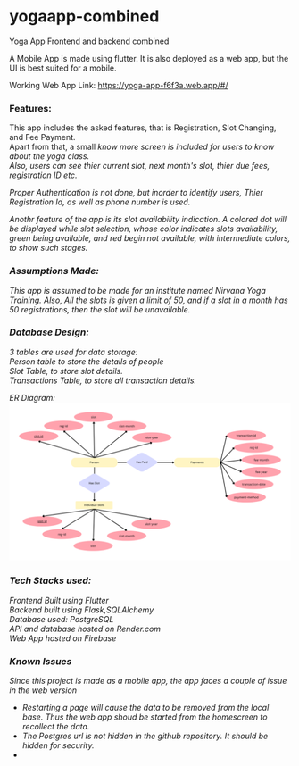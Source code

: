 # yogaapp-combined

Yoga App Frontend and backend combined

A Mobile App is made using flutter. It is also deployed as a web app, but the UI is best suited for a mobile.

Working Web App Link: https://yoga-app-f6f3a.web.app/#/

<h3>Features:</h3>
This app includes the asked features, that is Registration, Slot Changing, and Fee Payment.<br>
Apart from that, a small <i>know more<i> screen is included for users to know about the yoga class.<br>
Also, users can see thier current slot, next month's slot, thier due fees, registration ID etc.

Proper Authentication is not done, but inorder to identify users, Thier Registration Id, as well as phone number is used.

Anothr feature of the app is its slot availability indication. A colored dot will be displayed while slot selection, whose color indicates slots availability, green being available, and red begin not available, with intermediate colors, to show such stages.

<h3>Assumptions Made:</h3>
This app is assumed to be made for an institute named Nirvana Yoga Training.
Also, All the slots is given a limit of 50, and if a slot in a month has 50 registrations, then the slot will be unavailable.

<h3>Database Design:</h3>
3 tables are used for data storage:<br>
Person table to store the details of people<br>
Slot Table, to store slot details.<br>
Transactions Table, to store all transaction details.

ER Diagram:
![ER Diagram](ER-Diagram.png)

<h3>Tech Stacks used:</h3>
Frontend Built using Flutter<br>
Backend built using Flask,SQLAlchemy<br>
Database used: PostgreSQL<br>
API and database hosted on Render.com<br>
Web App hosted on Firebase

<h3>Known Issues</h3>
Since this project is made as a mobile app, the app faces a couple of issue in the web version
  <ul>
    <li>Restarting a page will cause the data to be removed from the local base. Thus the web app shoud be started from the homescreen to recollect the data.</li>
    <li>The Postgres url is not hidden in the github repository. It should be hidden for security.<li>
    
  </ul>



